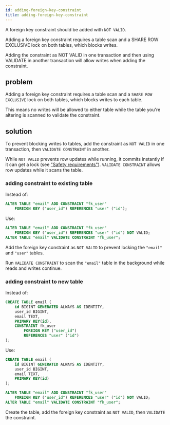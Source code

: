 ```yaml
---
id: adding-foreign-key-constraint
title: adding-foreign-key-constraint
---
```


A foreign key constraint should be added with `NOT VALID`.

Adding a foreign key constraint requires a table scan and a SHARE ROW EXCLUSIVE lock on both tables, which blocks writes.

Adding the constraint as NOT VALID in one transaction and then using
VALIDATE in another transaction will allow writes when adding the
constraint.

## problem

Adding a foreign key constraint requires a table scan and a `SHARE ROW EXCLUSIVE` lock on both tables, which blocks writes to each table.

This means no writes will be allowed to either table while the table you're altering is scanned to validate the constraint.

## solution

To prevent blocking writes to tables, add the constraint as `NOT VALID` in one transaction, then `VALIDATE CONSTRAINT` in another.

While `NOT VALID` prevents row updates while running, it commits instantly if it can get a lock (see ["Safety requirements"](./safe_migrations.md#safety-requirements)). `VALIDATE CONSTRAINT` allows row updates while it scans
the table.

### adding constraint to existing table

Instead of:

```sql
ALTER TABLE "email" ADD CONSTRAINT "fk_user"
    FOREIGN KEY ("user_id") REFERENCES "user" ("id");
```

Use:

```sql
ALTER TABLE "email" ADD CONSTRAINT "fk_user"
    FOREIGN KEY ("user_id") REFERENCES "user" ("id") NOT VALID;
ALTER TABLE "email" VALIDATE CONSTRAINT "fk_user";
```

Add the foreign key constraint as `NOT VALID` to prevent locking the `"email"` and `"user"` tables.

Run `VALIDATE CONSTRAINT` to scan the `"email"` table in the background while reads and writes continue.

### adding constraint to new table

Instead of:

```sql
CREATE TABLE email (
    id BIGINT GENERATED ALWAYS AS IDENTITY,
    user_id BIGINT,
    email TEXT,
    PRIMARY KEY(id),
    CONSTRAINT fk_user
        FOREIGN KEY ("user_id")
        REFERENCES "user" ("id")
);
```

Use:

```sql
CREATE TABLE email (
    id BIGINT GENERATED ALWAYS AS IDENTITY,
    user_id BIGINT,
    email TEXT,
    PRIMARY KEY(id)
);

ALTER TABLE "email" ADD CONSTRAINT "fk_user"
    FOREIGN KEY ("user_id") REFERENCES "user" ("id") NOT VALID;
ALTER TABLE "email" VALIDATE CONSTRAINT "fk_user";
```

Create the table, add the foreign key constraint as `NOT VALID`, then `VALIDATE` the constraint.
